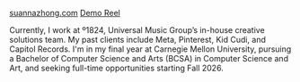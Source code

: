 [suannazhong.com](https://suannazhong.com/)
[Demo Reel](https://www.youtube.com/watch?v=9sry5gW0uG8)

Currently, I work at º1824, Universal Music Group’s in-house creative solutions team. My past clients include Meta, Pinterest, Kid Cudi, and Capitol Records. I'm in my final year at Carnegie Mellon University, pursuing a Bachelor of Computer Science and Arts (BCSA) in Computer Science and Art, and seeking full-time opportunities starting Fall 2026.
